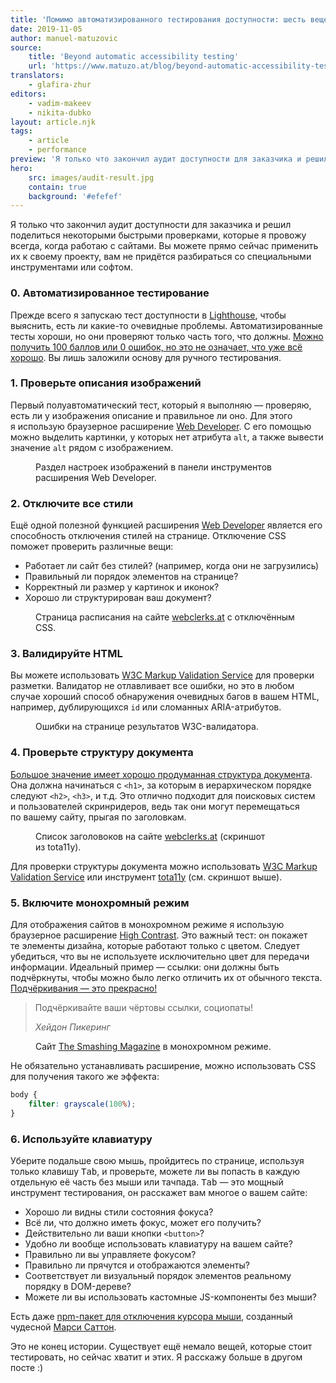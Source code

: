 ```yaml
---
title: 'Помимо автоматизированного тестирования доступности: шесть вещей, которые я проверяю на каждом своём сайте'
date: 2019-11-05
author: manuel-matuzovic
source:
    title: 'Beyond automatic accessibility testing'
    url: 'https://www.matuzo.at/blog/beyond-automatic-accessibility-testing-6-things-i-check-on-every-website-i-build/'
translators:
    - glafira-zhur
editors:
    - vadim-makeev
    - nikita-dubko
layout: article.njk
tags:
    - article
    - performance
preview: 'Я только что закончил аудит доступности для заказчика и решил поделиться некоторыми быстрыми проверками, которые я провожу всегда, когда работаю с сайтами. Вы можете прямо сейчас применить их к своему проекту, вам не придётся разбираться со специальными инструментами или софтом.'
hero:
    src: images/audit-result.jpg
    contain: true
    background: '#efefef'
---
```


Я только что закончил аудит доступности для заказчика и решил поделиться некоторыми быстрыми проверками, которые я провожу всегда, когда работаю с сайтами. Вы можете прямо сейчас применить их к своему проекту, вам не придётся разбираться со специальными инструментами или софтом.

### 0. Автоматизированное тестирование

Прежде всего я запускаю тест доступности в [Lighthouse](https://developers.google.com/web/tools/lighthouse), чтобы выяснить, есть ли какие-то очевидные проблемы. Автоматизированные тесты хороши, но они проверяют только часть того, что должны. [Можно получить 100 баллов или 0 ошибок, но это не означает, что уже всё хорошо](https://www.matuzo.at/blog/building-the-most-inaccessible-site-possible-with-a-perfect-lighthouse-score/). Вы лишь заложили основу для ручного тестирования.

### 1. Проверьте описания изображений

Первый полуавтоматический тест, который я выполняю — проверяю, есть ли у изображения описание и правильное ли оно. Для этого я использую браузерное расширение [Web Developer](https://addons.mozilla.org/de/firefox/addon/web-developer/). С его помощью можно выделить картинки, у которых нет атрибута `alt`, а также вывести значение `alt` рядом с изображением.

<figure>
    <img src="images/web-developer-extension.jpg" alt="">
    <figcaption>
        Раздел настроек изображений в панели инструментов расширения Web Developer.
    </figcaption>
</figure>

### 2. Отключите все стили

Ещё одной полезной функцией расширения [Web Developer](https://addons.mozilla.org/de/firefox/addon/web-developer/) является его способность отключения стилей на странице. Отключение CSS поможет проверить различные вещи:

- Работает ли сайт без стилей? (например, когда они не загрузились)
- Правильный ли порядок элементов на странице?
- Корректный ли размер у картинок и иконок?
- Хорошо ли структурирован ваш документ?

<figure>
    <img src="images/disabled-css-on-page.jpg" alt="">
    <figcaption>
        Страница расписания на сайте <a href="https://webclerks.at/">webclerks.at</a> с отключённым CSS.
    </figcaption>
</figure>

### 3. Валидируйте HTML

Вы можете использовать [W3C Markup Validation Service](https://validator.w3.org/) для проверки разметки. Валидатор не отлавливает все ошибки, но это в любом случае хороший способ обнаружения очевидных багов в вашем HTML, например, дублирующихся `id` или сломанных ARIA-атрибутов.

<figure>
    <img src="images/w3c-validator-result-page.jpg" alt="">
    <figcaption>
        Ошибки на странице результатов W3C-валидатора.
    </figcaption>
</figure>

### 4. Проверьте структуру документа

[Большое значение имеет хорошо продуманная структура документа](https://webaim.org/projects/screenreadersurvey8/#finding). Она должна начинаться с `<h1>`, за которым в иерархическом порядке следуют `<h2>`, `<h3>`, и т.д. Это отлично подходит для поисковых систем и пользователей скринридеров, ведь так они могут перемещаться по вашему сайту, прыгая по заголовкам.

<figure>
    <img src="images/headers-list.jpg" alt="">
    <figcaption>
        Список заголовоков на сайте <a href="https://webclerks.at/">webclerks.at</a> (скриншот из tota11y).
    </figcaption>
</figure>

Для проверки структуры документа можно использовать [W3C Markup Validation Service](https://validator.w3.org/) или инструмент [tota11y](https://khan.github.io/tota11y/) (см. скриншот выше).

### 5. Включите монохромный режим

Для отображения сайтов в монохромном режиме я использую браузерное расширение [High Contrast](https://chrome.google.com/webstore/detail/high-contrast/djcfdncoelnlbldjfhinnjlhdjlikmph). Это важный тест: он покажет те элементы дизайна, которые работают только с цветом. Следует убедиться, что вы не используете исключительно цвет для передачи информации. Идеальный пример — ссылки: они должны быть подчёркнуты, чтобы можно было легко отличить их от обычного текста. [Подчёркивания — это прекрасно!](https://adrianroselli.com/2019/01/underlines-are-beautiful.html)

<blockquote>
    <p>Подчёркивайте ваши чёртовы ссылки, социопаты!</p>
    <footer>
        <cite>
            Хейдон Пикеринг
        </cite>
    </footer>
</blockquote>

<figure>
    <img src="images/smashing-magazine-monochrome.png" alt="">
    <figcaption>
        Сайт <a href="https://www.smashingmagazine.com/">The Smashing Magazine</a> в монохромном режиме.
    </figcaption>
</figure>

Не обязательно устанавливать расширение, можно использовать CSS для получения такого же эффекта:

```css
body {
    filter: grayscale(100%);
}
```

### 6. Используйте клавиатуру

Уберите подальше свою мышь, пройдитесь по странице, используя только клавишу <kbd>Tab</kbd>, и проверьте, можете ли вы попасть в каждую отдельную её часть без мыши или тачпада. <kbd>Tab</kbd> — это мощный инструмент тестирования, он расскажет вам многое о вашем сайте:

- Хорошо ли видны стили состояния фокуса?
- Всё ли, что должно иметь фокус, может его получить?
- Действительно ли ваши кнопки `<button>`?
- Удобно ли вообще использовать клавиатуру на вашем сайте?
- Правильно ли вы управляете фокусом?
- Правильно ли прячутся и отображаются элементы?
- Соответствует ли визуальный порядок элементов реальному порядку в DOM-дереве?
- Можете ли вы использовать кастомные JS-компоненты без мыши?

Есть даже [npm-пакет для отключения курсора мыши](https://www.npmjs.com/package/no-mouse-days), созданный чудесной [Марси Саттон](https://twitter.com/marcysutton).

Это не конец истории. Существует ещё немало вещей, которые стоит тестировать, но сейчас хватит и этих. Я расскажу больше в другом посте :)
